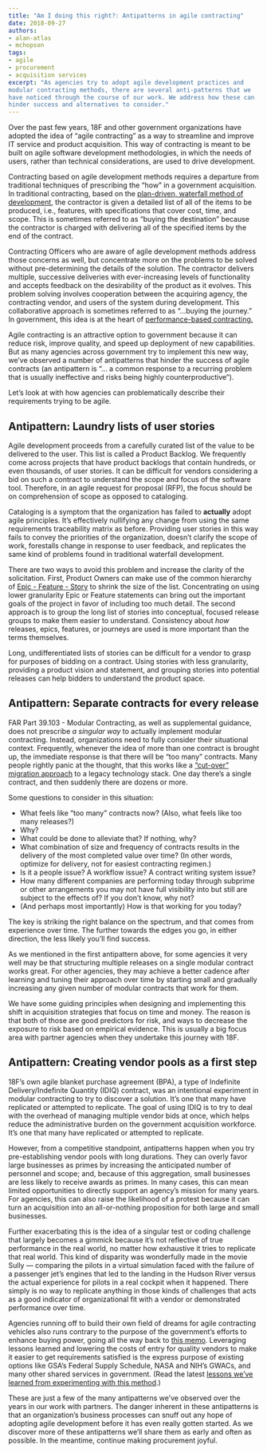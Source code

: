 ```yaml
---
title: "Am I doing this right?: Antipatterns in agile contracting"
date: 2018-09-27
authors:
- alan-atlas
- mchopson
tags:
- agile
- procurement
- acquisition services
excerpt: "As agencies try to adopt agile development practices and
modular contracting methods, there are several anti-patterns that we
have noticed through the course of our work. We address how these can
hinder success and alternatives to consider."
---
```


Over the past few years, 18F and other government organizations have
adopted the idea of “agile contracting” as a way to streamline and
improve IT service and product acquisition. This way of contracting is meant to be built on agile software development methodologies, in which the needs of users, rather than technical considerations, are used to drive development.

Contracting based on agile development methods requires a departure from traditional techniques of prescribing the “how” in a government
acquisition. In traditional contracting, based on the [plan-driven, waterfall method of development](https://18f.gsa.gov/2015/12/29/is-your-project-using-agilefall/), the contractor is given a detailed list of all of the items to be produced, i.e., features, with specifications that cover cost, time, and scope. This is sometimes referred to as “buying the destination” because the contractor is charged with delivering all of the specified items by the end of the contract.

Contracting Officers who are aware of agile development methods address those concerns as well, but concentrate more on the problems to be solved without pre-determining the details of the solution. The
contractor delivers multiple, successive deliveries with ever-increasing levels of functionality and accepts feedback on the desirability of the product as it evolves. This problem solving involves cooperation between the acquiring agency, the contracting vendor, and users of the system during development. This collaborative approach is sometimes referred to as “...buying the journey.” In government, this idea is at the heart of
[performance-based contracting.](https://pba.app.cloud.gov/app/#/pba)

Agile contracting is an attractive option to government because it can reduce risk, improve quality, and speed up deployment of new
capabilities. But as many agencies across government try to implement
this new way, we’ve observed a number of antipatterns that hinder the
success of agile contracts (an antipattern is “... a common response to a recurring problem that is usually ineffective and risks being highly counterproductive”).

Let’s look at with how agencies can problematically describe their
requirements trying to be agile.

## Antipattern: Laundry lists of user stories

Agile development proceeds from a carefully curated list of the value to be delivered to the user. This list is called a Product Backlog. We frequently come across projects that have product backlogs that contain hundreds, or even thousands, of user stories. It can be difficult for vendors considering a bid on such a contract to understand the scope and focus of the software tool. Therefore, in an agile request for proposal (RFP), the focus should be on comprehension of scope as opposed to cataloging.

Cataloging is a symptom that the organization has failed to
**actually** adopt agile principles. It’s effectively nullifying any
change from using the same requirements traceability matrix as before. Providing user stories in this way fails to convey the priorities of the organization, doesn’t clarify the scope of work, forestalls change in response to user feedback, and replicates the same kind of problems found in traditional waterfall development.

There are two ways to avoid this problem and increase the clarity of the solicitation. First, Product Owners can make use of the common hierarchy of [Epic - Feature - Story](https://www.scrumalliance.org/community/articles/2014/march/stories-versus-themes-versus-epics)
to shrink the size of the list. Concentrating on using lower granularity Epic or Feature statements can bring out the important goals of the project in favor of including too much detail. The second approach is to group the long list of stories into conceptual, focused release groups to make them easier to understand. Consistency about *how* releases, epics, features, or journeys are used is more important than the terms themselves.

Long, undifferentiated lists of stories can be difficult for a vendor to grasp for purposes of bidding on a contract. Using stories with less granularity, providing a product vision and statement, and grouping stories into potential releases can help bidders to understand the product space.

## Antipattern: Separate contracts for every release

FAR Part 39.103 - Modular Contracting, as well as supplemental guidance, does not prescribe _a singular way_ to actually implement modular contracting. Instead, organizations need to fully consider their situational context. Frequently, whenever the idea of more than one contract is brought up, the immediate response is that there will be “too many” contracts. Many people rightly panic at the thought, that this works like a [“cut-over” migration
approach](https://www.google.com/url?q=https://www.martinfowler.com/bliki/StranglerApplication.html&sa=D&ust=1534425797866000&usg=AFQjCNEDyIa7E-fCdUi8XQmVZjvxS1-nYQ)
to a legacy technology stack. One day there’s a single contract, and
then suddenly there are dozens or more.

Some questions to consider in this situation:
-   What feels like “too many” contracts now? (Also, what feels like too many releases?)
-   Why?
-   What could be done to alleviate that? If nothing, why?
-   What combination of size and frequency of contracts results in the delivery of the most completed value over time? (In other words, optimize for delivery, not for easiest contracting regimen.)
-   Is it a people issue? A workflow issue? A contract writing system issue?
-   How many different companies are performing today through subprime or other arrangements you may not have full visibility into but still are subject to the effects of? If you don’t know, why not?
-   (And perhaps most importantly) How is that working for you today?

The key is striking the right balance on the spectrum, and that comes
from experience over time. The further towards the edges you go, in
either direction, the less likely you’ll find success.

As we mentioned in the first antipattern above, for some agencies it
very well may be that structuring multiple releases on a single modular contract works great. For other agencies, they may achieve a better cadence after learning and tuning their approach over time by starting small and gradually increasing any given number of modular contracts that work for them.

We have some guiding principles when designing and implementing this
shift in acquisition strategies that focus on time and money. The reason is that both of those are good predictors for risk, and ways to decrease the exposure to risk based on empirical evidence. This is usually a big focus area with partner agencies when they undertake this journey with 18F.

## Antipattern: Creating vendor pools as a first step

18F’s own agile blanket purchase agreement (BPA), a type of Indefinite
Delivery/Indefinite Quantity (IDIQ) contract, was an intentional
experiment in modular contracting to try to discover a solution. It’s
one that many have replicated or attempted to replicate. The goal of
using IDIQ is to try to deal with the overhead of managing multiple
vendor bids at once, which helps reduce the administrative burden on the government acquisition workforce. It’s one that many have replicated or attempted to replicate.

However, from a competitive standpoint, antipatterns happen when you try pre-establishing vendor pools with long durations. They can overly favor large businesses as primes by increasing the anticipated number of personnel and scope; and, because of this aggregation, small businesses are less likely to receive awards as primes. In many cases, this can mean limited opportunities to directly support an agency’s mission for
many years. For agencies, this can also raise the likelihood of a
protest because it can turn an acquisition into an all-or-nothing
proposition for both large and small businesses.

Further exacerbating this is the idea of a singular test or coding
challenge that largely becomes a gimmick because it’s not reflective of true performance in the real world, no matter how exhaustive it tries to replicate that real world. This kind of disparity was wonderfully made
in the movie Sully — comparing the pilots in a virtual simulation faced with the failure of a passenger jet’s engines that led to the landing in the Hudson River versus the actual experience for pilots in a real cockpit when it happened. There simply is no way to replicate anything
in those kinds of challenges that acts as a good indicator of
organizational fit with a vendor or demonstrated performance over time.

Agencies running off to build their own field of dreams for agile
contracting vehicles also runs contrary to the purpose of the
government’s efforts to enhance buying power, going all the way back to [this memo](https://www.google.com/url?q=https://www.whitehouse.gov/sites/whitehouse.gov/files/omb/procurement/memo/development-review-and-approval-of-business-cases-for-certain-interagency-and-agency-specific-acquisitions-memo.pdf&sa=D&ust=1534346709784000&usg=AFQjCNHMNAgoIxZ7wMQCOLMRtDHBX1Z9VA).
Leveraging lessons learned and lowering the costs of entry for quality vendors to make it easier to get requirements satisfied is the express purpose of existing options like GSA’s Federal Supply Schedule, NASA and NIH’s GWACs, and many other shared services in government. (Read the latest [lessons we’ve learned from experimenting with this method](https://18f.gsa.gov/2018/07/26/what-we-learned-from-building-a-pool-of-agile-vendors/).)

These are just a few of the many antipatterns we’ve observed over the
years in our work with partners. The danger inherent in these
antipatterns is that an organization’s business processes can snuff out any hope of adopting agile development before it has even really gotten started. As we discover more of these antipatterns we’ll share them as early and often as possible. In the meantime, continue making procurement joyful.
